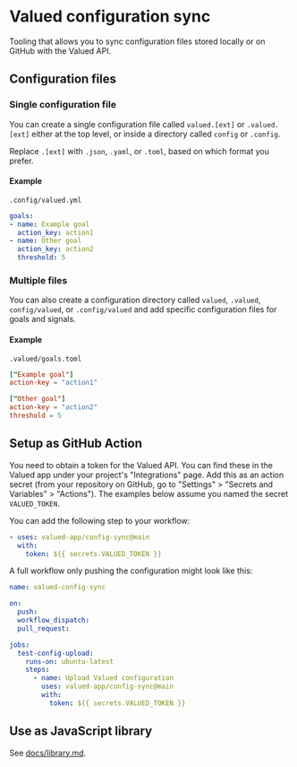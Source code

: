 # Valued configuration sync

Tooling that allows you to sync configuration files stored locally or on GitHub with the Valued API.

## Configuration files

### Single configuration file

You can create a single configuration file called `valued.[ext]` or `.valued.[ext]` either at the top level, or inside a directory called `config` or `.config`.

Replace `.[ext]` with `.json`, `.yaml`, or `.toml`, based on which format you prefer.

#### Example

`.config/valued.yml`

``` yaml
goals:
- name: Example goal
  action_key: action1
- name: Other goal
  action_key: action2
  threshold: 5
```

### Multiple files

You can also create a configuration directory called `valued`, `.valued`, `config/valued`, or `.config/valued` and add specific configuration files for goals and signals.

#### Example

`.valued/goals.toml`

``` toml
["Example goal"]
action-key = "action1"

["Other goal"]
action-key = "action2"
threshold = 5
```

## Setup as GitHub Action

You need to obtain a token for the Valued API. You can find these in the Valued app under your project's "Integrations" page. Add this as an action secret (from your repository on GitHub, go to "Settings" > "Secrets and Variables" > "Actions"). The examples below assume you named the secret `VALUED_TOKEN`.

You can add the following step to your workflow:

``` yaml
- uses: valued-app/config-sync@main
  with:
    token: ${{ secrets.VALUED_TOKEN }}
```

A full workflow only pushing the configuration might look like this:

``` yaml
name: valued-config-sync

on:
  push:
  workflow_dispatch:
  pull_request:

jobs:
  test-config-upload:
    runs-on: ubuntu-latest
    steps:
      - name: Upload Valued configuration
        uses: valued-app/config-sync@main
        with:
          token: ${{ secrets.VALUED_TOKEN }}
```

## Use as JavaScript library

See [docs/library.md](docs/library.md).
